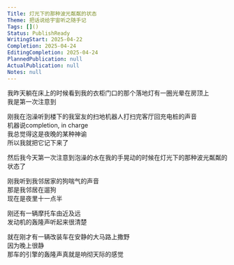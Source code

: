 ```yaml
---  
Title: 灯光下的那种波光粼粼的状态  
Theme: 把话说给宇宙听之随手记  
Tags: []()  
Status: PublishReady  
WritingStart: 2025-04-22  
Completion: 2025-04-24  
EditingCompletion: 2025-04-24  
PlannedPublication: null  
ActualPublication: null  
Notes: null  
---  
```

我昨天躺在床上的时候看到我的衣柜门口的那个落地灯有一圈光晕在房顶上  
我是第一次注意到  
  
刚我在泡澡听到楼下的我室友的扫地机器人打扫完客厅回充电桩的声音  
机器说completion, in charge  
我总觉得这是夜晚的某种神谕  
所以我就把它记下来了  
  
然后我今天第一次注意到泡澡的水在我的手晃动的时候在灯光下的那种波光粼粼的状态了  
  
刚我听到我邻居家的狗喘气的声音  
那是我邻居在遛狗  
现在是夜里十一点半  
  
刚还有一辆摩托车由近及远  
发动机的轰隆声听起来很清楚  
  
就在刚才有一辆改装车在安静的大马路上撒野  
因为晚上很静  
那车的引擎的轰隆声真就是响彻天际的感觉  
  